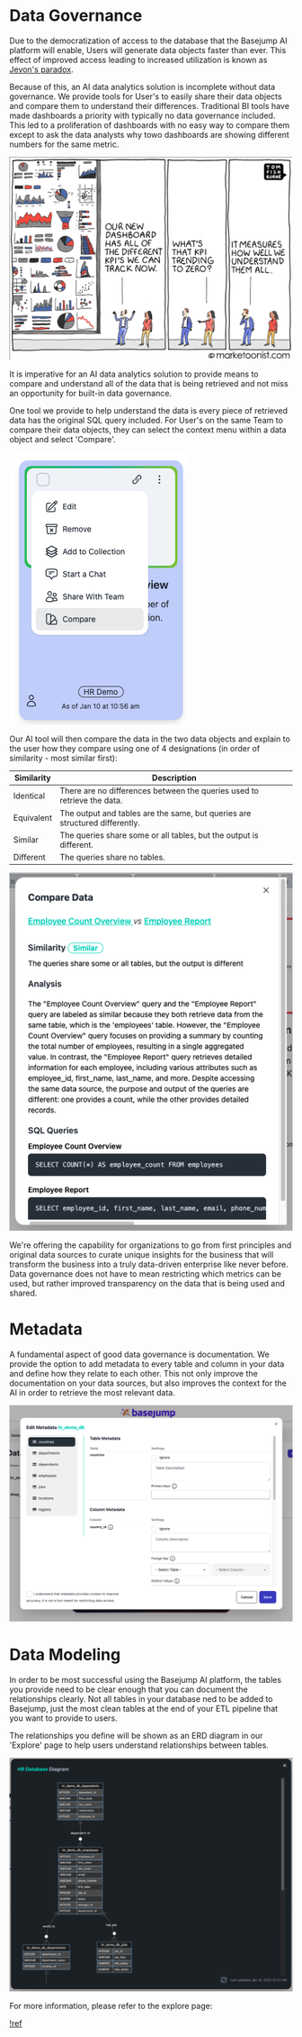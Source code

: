 # Data Governance

Due to the democratization of access to the database that the Basejump AI platform will enable, Users will generate data objects faster than ever. This effect of improved access leading to increased utilization is known as [Jevon's paradox](https://en.wikipedia.org/wiki/Jevons_paradox).

Because of this, an AI data analytics solution is incomplete without data governance. We provide tools for User's to easily share their data objects and compare them to understand their differences. Traditional BI tools have made dashboards a priority with typically no data governance included. This led to a proliferation of dashboards with no easy way to compare them except to ask the data analysts why towo dashboards are showing different numbers for the same metric.

![Comic strip showing the prolifireation of information with no data governance](/images/marketoonist_comic_strip.png)

It is imperative for an AI data analytics solution to provide means to compare and understand all of the data that is being retrieved and not miss an opportunity for built-in data governance.

One tool we provide to help understand the data is every piece of retrieved data has the original SQL query included. For User's on the same Team to compare their data objects, they can select the context menu within a data object and select 'Compare'.

![Showing the 'Compare' selection on a metric](/images/data/compare_metric.png)

Our AI tool will then compare the data in the two data objects and explain to the user how they compare using one of 4 designations (in order of similarity - most similar first):

Similarity   | Description
---    | ---
Identical | There are no differences between the queries used to retrieve the data.
Equivalent | The output and tables are the same, but queries are structured differently.
Similar | The queries share some or all tables, but the output is different.
Different |  The queries share no tables.

![Comparing two data objects](/images/data/data_comparison.png)

We're offering the capability for organizations to go from first principles and original data sources to curate unique insights for the business that will transform the business into a truly data-driven enterprise like never before. Data governance does not have to mean restricting which metrics can be used, but rather improved transparency on the data that is being used and shared.

# Metadata

A fundamental aspect of good data governance is documentation. We provide the option to add metadata to every table and column in your data and define how they relate to each other. This not only improve the documentation on your data sources, but also improves the context for the AI in order to retrieve the most relevant data.

![Editing metadata](/images/datasources/edit_metadata.png)

# Data Modeling

In order to be most successful using the Basejump AI platform, the tables you provide need to be clear enough that you can document the relationships clearly. Not all tables in your database ned to be added to Basejump, just the most clean tables at the end of your ETL pipeline that you want to provide to users.

The relationships you define will be shown as an ERD diagram in our 'Explore' page to help users understand relationships between tables.

![Image of the ERD diagram](/images/explore/explore_erd_diagram.png)

For more information, please refer to the explore page:

[!ref](/sidebar-options/member-options/explore.md)